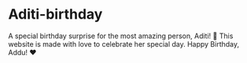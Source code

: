 # Aditi-birthday
A special birthday surprise for the most amazing person, Aditi! 🎉 This website is made with love to celebrate her special day. Happy Birthday, Addu! ❤️
